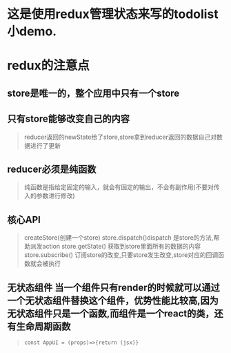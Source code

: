 # 这是使用redux管理状态来写的todolist小demo.
# redux的注意点
## store是唯一的，整个应用中只有一个store
## 只有store能够改变自己的内容
 > reducer返回的newState给了store,store拿到reducer返回的数据自己对数据进行了更新

## reducer必须是纯函数
> 纯函数是指给定固定的输入，就会有固定的输出，不会有副作用(不要对传入的参数进行修改)

## 核心API
> createStore(创建一个store)
> store.dispatch()dispatch 是store的方法,帮助派发action
> store.getState() 获取到store里面所有的数据的内容
> store.subscribe() 订阅store的改变,只要store发生改变,store对应的回调函数就会被执行

## 无状态组件 当一个组件只有render的时候就可以通过一个无状态组件替换这个组件，优势性能比较高,因为无状态组件只是一个函数,而组件是一个react的类，还有生命周期函数
> ```const AppUI = (props)=>{return (jsx)}```
